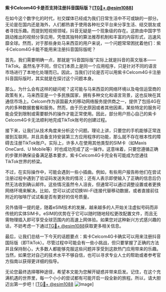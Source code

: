 **紫卡Celcom4G卡是否支持注册抖音国际版？[[TG💪+ @esim1088](https://t.me/s/esim1088)]**

在如今这个数字化的时代，社交媒体已经成为我们日常生活中不可或缺的一部分。无论是在国内还是海外，人们都热衷于使用各种社交平台来分享生活、结交朋友或者寻找乐趣。而提到短视频领域，抖音无疑是一个现象级的存在。这款由中国字节跳动推出的视频分享应用，凭借其独特的算法推荐机制和丰富的内容形式，迅速风靡全球。然而，对于那些身处马来西亚的用户来说，一个问题常常困扰着他们：紫卡Celcom4G卡能不能用来注册抖音国际版呢？

首先，我们需要明确一点，那就是“抖音国际版”实际上就是抖音的英文版本——TikTok。虽然名字不同，但它们本质上是同一个应用程序，只是针对不同的语言市场进行了本地化处理而已。因此，当我们讨论是否可以用紫卡Celcom4G卡注册抖音国际版时，其实就是在探讨这个问题本身。

那么，为什么会有这样的疑问呢？这可能与马来西亚的网络环境以及电信运营商的政策有关。马来西亚是一个多民族国家，拥有多种文化和语言背景，这也反映在其通信市场上。Celcom作为该国最大的移动网络服务提供商之一，提供了包括4G在内的多种数据套餐和服务。然而，由于历史原因或者其他因素，某些特定的服务可能会受到限制或需要额外的操作才能正常使用。因此，部分用户担心自己的紫卡Celcom4G卡无法顺利地完成TikTok账号的创建过程。

接下来，让我们从技术角度来分析这个问题。理论上讲，只要您的手机能够正常连接到互联网，并且具备支持安装第三方应用程序的功能，那么就不存在根本性的障碍去注册TikTok账户。实际上，许多人在使用其他类型的SIM卡（如Maxis OneCard、U Mobile等）时也成功完成了这一操作。这意味着，只要您遵循正确的步骤并确保设备满足基本要求，紫卡Celcom4G卡完全有可能成为您通往TikTok世界的桥梁。

不过，在实际操作中，可能会遇到一些小插曲。例如，有些用户报告称他们在尝试注册过程中遇到了验证码发送失败的情况；还有人表示即使输入了正确的信息后仍然无法收到确认邮件。这些情况虽然令人沮丧，但通常可以通过调整设置或者更换网络环境来解决。比如，您可以试试切换Wi-Fi连接代替移动数据，或者直接前往附近的咖啡厅试试看是否有更好的信号质量。

另外值得一提的是，随着eSIM技术的发展，越来越多的人开始关注虚拟号码而非传统的实体SIM卡。eSIM的优势在于它可以随时随地轻松更改配置文件，而且无需物理插入即可享受全球范围内的高速上网体验。如果您对这种新兴方式感兴趣的话，不妨考虑一下通过[TG💪+ @esim1088](https://t.me/s/esim1088)获取更多相关信息。

最后，让我们总结一下今天的话题要点：紫卡Celcom4G卡确实可以用来注册抖音国际版（即TikTok）。尽管过程中可能会有一些小挑战，但只要掌握了正确的方法并且保持耐心，大多数人都能够克服这些问题并享受到这款热门应用带来的乐趣。当然，如果您对自己的技术水平不够自信，也可以寻求专业人士的帮助或者参考官方指南以获得更详细的指导。

无论您最终选择哪种途径，希望本文能为您解开疑惑并带来启发。记住，在这个充满机遇的世界里，每一个小小的尝试都有可能开启一段全新的旅程。所以，请大胆迈出第一步吧！[[TG💪+ @esim1088](https://t.me/s/esim1088) ![Image](https://i.postimg.cc/4NQfJmqS/Snipaste-2025-05-13-00-14-12.png)]